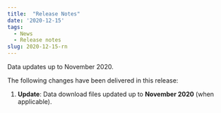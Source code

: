 ```yaml
---
title:  "Release Notes"
date: '2020-12-15'
tags:
  - News
  - Release notes
slug: 2020-12-15-rn
---
```


Data updates up to November 2020.

<!--more-->
The following changes have been delivered in this release:

1. **Update**: Data download files updated up to **November 2020** (when applicable).